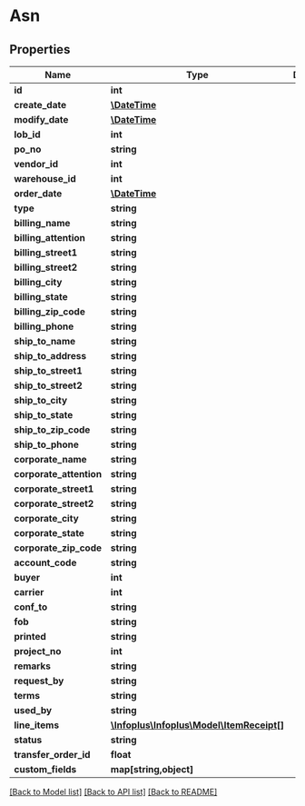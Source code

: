 # Asn

## Properties
Name | Type | Description | Notes
------------ | ------------- | ------------- | -------------
**id** | **int** |  | [optional] 
**create_date** | [**\DateTime**](\DateTime.md) |  | [optional] 
**modify_date** | [**\DateTime**](\DateTime.md) |  | [optional] 
**lob_id** | **int** |  | 
**po_no** | **string** |  | 
**vendor_id** | **int** |  | 
**warehouse_id** | **int** |  | 
**order_date** | [**\DateTime**](\DateTime.md) |  | 
**type** | **string** |  | 
**billing_name** | **string** |  | [optional] 
**billing_attention** | **string** |  | [optional] 
**billing_street1** | **string** |  | [optional] 
**billing_street2** | **string** |  | [optional] 
**billing_city** | **string** |  | [optional] 
**billing_state** | **string** |  | [optional] 
**billing_zip_code** | **string** |  | [optional] 
**billing_phone** | **string** |  | [optional] 
**ship_to_name** | **string** |  | [optional] 
**ship_to_address** | **string** |  | [optional] 
**ship_to_street1** | **string** |  | [optional] 
**ship_to_street2** | **string** |  | [optional] 
**ship_to_city** | **string** |  | [optional] 
**ship_to_state** | **string** |  | [optional] 
**ship_to_zip_code** | **string** |  | [optional] 
**ship_to_phone** | **string** |  | [optional] 
**corporate_name** | **string** |  | [optional] 
**corporate_attention** | **string** |  | [optional] 
**corporate_street1** | **string** |  | [optional] 
**corporate_street2** | **string** |  | [optional] 
**corporate_city** | **string** |  | [optional] 
**corporate_state** | **string** |  | [optional] 
**corporate_zip_code** | **string** |  | [optional] 
**account_code** | **string** |  | [optional] 
**buyer** | **int** |  | [optional] 
**carrier** | **int** |  | [optional] 
**conf_to** | **string** |  | [optional] 
**fob** | **string** |  | [optional] 
**printed** | **string** |  | [optional] 
**project_no** | **int** |  | [optional] 
**remarks** | **string** |  | [optional] 
**request_by** | **string** |  | [optional] 
**terms** | **string** |  | [optional] 
**used_by** | **string** |  | [optional] 
**line_items** | [**\Infoplus\Infoplus\Model\ItemReceipt[]**](ItemReceipt.md) |  | [optional] 
**status** | **string** |  | [optional] 
**transfer_order_id** | **float** |  | [optional] 
**custom_fields** | **map[string,object]** |  | [optional] 

[[Back to Model list]](../README.md#documentation-for-models) [[Back to API list]](../README.md#documentation-for-api-endpoints) [[Back to README]](../README.md)


